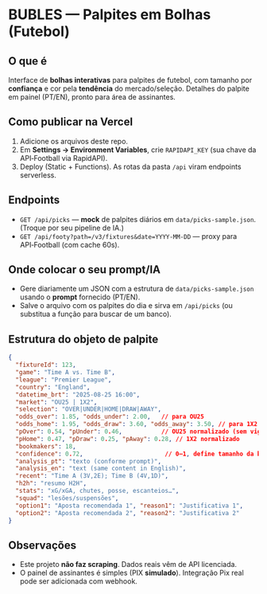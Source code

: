# BUBLES — Palpites em Bolhas (Futebol)

## O que é
Interface de **bolhas interativas** para palpites de futebol, com tamanho por **confiança** e cor pela **tendência** do mercado/seleção. Detalhes do palpite em painel (PT/EN), pronto para área de assinantes.

## Como publicar na Vercel
1. Adicione os arquivos deste repo. 
2. Em **Settings → Environment Variables**, crie `RAPIDAPI_KEY` (sua chave da API‑Football via RapidAPI).
3. Deploy (Static + Functions). As rotas da pasta `/api` viram endpoints serverless.

## Endpoints
- `GET /api/picks` — **mock** de palpites diários em `data/picks-sample.json`. (Troque por seu pipeline de IA.)
- `GET /api/footy?path=/v3/fixtures&date=YYYY-MM-DD` — proxy para API‑Football (com cache 60s).

## Onde colocar o seu prompt/IA
- Gere diariamente um JSON com a estrutura de `data/picks-sample.json` usando o **prompt** fornecido (PT/EN).
- Salve o arquivo com os palpites do dia e sirva em `/api/picks` (ou substitua a função para buscar de um banco).

## Estrutura do objeto de palpite
```json
{
  "fixtureId": 123,
  "game": "Time A vs. Time B",
  "league": "Premier League",
  "country": "England",
  "datetime_brt": "2025-08-25 16:00",
  "market": "OU25 | 1X2",
  "selection": "OVER|UNDER|HOME|DRAW|AWAY",
  "odds_over": 1.85, "odds_under": 2.00,   // para OU25
  "odds_home": 1.95, "odds_draw": 3.60, "odds_away": 3.50, // para 1X2
  "pOver": 0.54, "pUnder": 0.46,           // OU25 normalizado (sem vig)
  "pHome": 0.47, "pDraw": 0.25, "pAway": 0.28, // 1X2 normalizado
  "bookmakers": 18,
  "confidence": 0.72,                       // 0–1, define tamanho da bolha
  "analysis_pt": "texto (conforme prompt)",
  "analysis_en": "text (same content in English)",
  "recent": "Time A (3V,2E); Time B (4V,1D)",
  "h2h": "resumo H2H",
  "stats": "xG/xGA, chutes, posse, escanteios…",
  "squad": "lesões/suspensões",
  "option1": "Aposta recomendada 1", "reason1": "Justificativa 1",
  "option2": "Aposta recomendada 2", "reason2": "Justificativa 2"
}
```

## Observações
- Este projeto **não faz scraping**. Dados reais vêm de API licenciada.
- O painel de assinantes é simples (PIX **simulado**). Integração Pix real pode ser adicionada com webhook.
